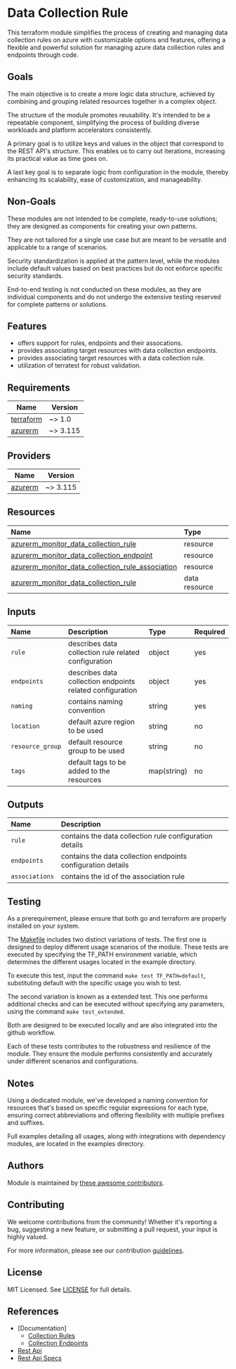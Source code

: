 # Data Collection Rule

This terraform module simplifies the process of creating and managing data collection rules on azure with customizable options and features, offering a flexible and powerful solution for managing azure data collection rules and endpoints through code.

## Goals

The main objective is to create a more logic data structure, achieved by combining and grouping related resources together in a complex object.

The structure of the module promotes reusability. It's intended to be a repeatable component, simplifying the process of building diverse workloads and platform accelerators consistently.

A primary goal is to utilize keys and values in the object that correspond to the REST API's structure. This enables us to carry out iterations, increasing its practical value as time goes on.

A last key goal is to separate logic from configuration in the module, thereby enhancing its scalability, ease of customization, and manageability.

## Non-Goals

These modules are not intended to be complete, ready-to-use solutions; they are designed as components for creating your own patterns.

They are not tailored for a single use case but are meant to be versatile and applicable to a range of scenarios.

Security standardization is applied at the pattern level, while the modules include default values based on best practices but do not enforce specific security standards.

End-to-end testing is not conducted on these modules, as they are individual components and do not undergo the extensive testing reserved for complete patterns or solutions.

## Features

- offers support for rules, endpoints and their assocations.
- provides associating target resources with data collection endpoints.
- provides associating target resources with a data collection rule.
- utilization of terratest for robust validation.

## Requirements

| Name | Version |
|------|---------|
| <a name="requirement_terraform"></a> [terraform](#requirement\_terraform) | ~> 1.0 |
| <a name="requirement_azurerm"></a> [azurerm](#requirement\_azurerm) | ~> 3.115 |

## Providers

| Name | Version |
|------|---------|
| <a name="provider_azurerm"></a> [azurerm](#provider\_azurerm) | ~> 3.115 |

## Resources

| Name | Type |
| :-- | :-- |
| [azurerm_monitor_data_collection_rule](https://registry.terraform.io/providers/hashicorp/azurerm/latest/docs/resources/monitor_data_collection_rule) | resource |
| [azurerm_monitor_data_collection_endpoint](https://registry.terraform.io/providers/hashicorp/azurerm/latest/docs/resources/monitor_data_collection_endpoint) | resource |
| [azurerm_monitor_data_collection_rule_association](https://registry.terraform.io/providers/hashicorp/azurerm/latest/docs/resources/monitor_data_collection_rule_association) | resource |
| [azurerm_monitor_data_collection_rule](https://registry.terraform.io/providers/hashicorp/azurerm/latest/docs/data-sources/monitor_data_collection_rule) | data resource |

## Inputs

| Name | Description | Type | Required |
| :-- | :-- | :-- | :-- |
| `rule` | describes data collection rule related configuration | object | yes |
| `endpoints` | describes data collection endpoints related configuration | object | yes |
| `naming` | contains naming convention	| string | yes |
| `location` | default azure region to be used | string | no |
| `resource_group` | default resource group to be used | string | no |
| `tags` | default tags to be added to the resources | map(string) | no |

## Outputs

| Name | Description |
| :-- | :-- |
| `rule` | contains the data collection rule configuration details |
| `endpoints` | contains the data collection endpoints configuration details  |
| `associations` | contains the id of the association rule |

## Testing

As a prerequirement, please ensure that both go and terraform are properly installed on your system.

The [Makefile](Makefile) includes two distinct variations of tests. The first one is designed to deploy different usage scenarios of the module. These tests are executed by specifying the TF_PATH environment variable, which determines the different usages located in the example directory.

To execute this test, input the command ```make test TF_PATH=default```, substituting default with the specific usage you wish to test.

The second variation is known as a extended test. This one performs additional checks and can be executed without specifying any parameters, using the command ```make test_extended```.

Both are designed to be executed locally and are also integrated into the github workflow.

Each of these tests contributes to the robustness and resilience of the module. They ensure the module performs consistently and accurately under different scenarios and configurations.

## Notes

Using a dedicated module, we've developed a naming convention for resources that's based on specific regular expressions for each type, ensuring correct abbreviations and offering flexibility with multiple prefixes and suffixes.

Full examples detailing all usages, along with integrations with dependency modules, are located in the examples directory.

## Authors

Module is maintained by [these awesome contributors](https://github.com/cloudnationhq/terraform-azure-dcr/graphs/contributors).

## Contributing

We welcome contributions from the community! Whether it's reporting a bug, suggesting a new feature, or submitting a pull request, your input is highly valued.

For more information, please see our contribution [guidelines](https://github.com/CloudNationHQ/terraform-azure-dcr/blob/main/CONTRIBUTING.md).

## License

MIT Licensed. See [LICENSE](https://github.com/cloudnationhq/terraform-azure-dcr/blob/main/LICENSE) for full details.

## References

- [Documentation]
    - [Collection Rules](https://learn.microsoft.com/en-us/azure/azure-monitor/essentials/data-collection-rule-overview)
    - [Collection Endpoints](https://learn.microsoft.com/en-us/azure/azure-monitor/essentials/data-collection-rule-overview)
- [Rest Api](https://learn.microsoft.com/en-us/rest/api/monitor/data-collection-rules)
- [Rest Api Specs](https://github.com/Azure/azure-rest-api-specs/tree/main/specification/monitor/resource-manager/Microsoft.Insights)
